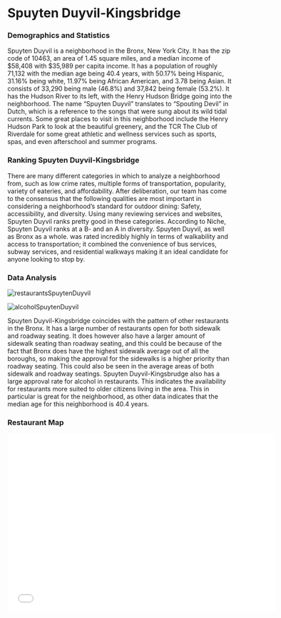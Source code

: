 # Spuyten Duyvil-Kingsbridge

### Demographics and Statistics

Spuyten Duyvil is a neighborhood in the Bronx, New York City. It has the zip code of 10463, an 
area of 1.45 square miles, and a median income of $58,408 with $35,989 per capita income. It
has a population of roughly 71,132 with the median age being 40.4 years, with 50.17% being
Hispanic, 31.16% being white, 11.97% being African American, and 3.78 being Asian. It
consists of 33,290 being male (46.8%) and 37,842 being female (53.2%). It has the Hudson
River to its left, with the Henry Hudson Bridge going into the neighborhood. The name “Spuyten
Duyvil” translates to “Spouting Devil” in Dutch, which is a reference to the songs that were sung
about its wild tidal currents. Some great places to visit in this neighborhood include the Henry
Hudson Park to look at the beautiful greenery, and the TCR The Club of Riverdale for some
great athletic and wellness services such as sports, spas, and even afterschool and summer
programs.

### Ranking Spuyten Duyvil-Kingsbridge

There are many different categories in which to analyze a neighborhood from, such as low crime rates, 
multiple forms of transportation, popularity, variety of eateries, and affordability. After 
deliberation, our team has come to the consensus that the following qualities are most important 
in considering a neighborhood’s standard for outdoor dining: Safety, accessibility, and diversity.
Using many reviewing services and websites, Spuyten Duyvil ranks pretty good in these categories.
According to Niche, Spuyten Duyvil ranks at a B- and an A in diversity. Spuyten Duyvil, as well as 
Bronx as a whole. was rated incredibly highly in terms of walkability and access to transportation; 
it combined the convenience of bus services, subway services, and residential walkways making it an 
ideal candidate for anyone looking to stop by.

### Data Analysis

![restaurantsSpuytenDuyvil](https://user-images.githubusercontent.com/92651952/142274797-7c38202b-7948-4e20-b54c-7d505679b458.png)

![alcoholSpuytenDuyvil](https://user-images.githubusercontent.com/92651952/142274835-6d87f728-1aae-4cec-9919-413ebd7c51cc.png)

Spuyten Duyvil-Kingsbridge coincides with the pattern of other restaurants in the Bronx. It has a 
large number of restaurants open for both sidewalk and roadway seating. It does however also have a 
larger amount of sidewalk seating than roadway seating, and this could be because of the fact that 
Bronx does have the highest sidewalk average out of all the boroughs, so making the approval for the 
sidewalks is a higher priority than roadway seating. This could also be seen in the average areas of 
both sidewalk and roadway seatings. Spuyten Duyvil-Kingsbrudge also has a large approval rate for 
alcohol in restaurants. This indicates the availability for restaurants more suited to older citizens 
living in the area. This in particular is great for the neighborhood, as other data indicates that the 
median age for this neighborhood is 40.4 years.

### Restaurant Map

<dl>
<iframe src="Spuyten Duyvil-Kingsbridge.html" width="600" height="400" frameborder="0" frameborder="0" marginwidth="0" marginheight="0" allowfullscreen></iframe>
</dl>
